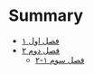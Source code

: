 # Summary

* [۱ فصل اول](./chapter_1.md)
* [۲ فصل دوم](./chapter_2.md)
  * [۲-۱ فصل سوم](./chapter_2.md)


